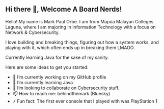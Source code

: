 ## Hi there 👋, Welcome A Board Nerds!

Hello! My name is Mark Paul Orbe. I am from Mapúa Malayan Colleges Laguna, where I am majoring in Information Technology with a focus on Network & Cybersecurity.

I love building and breaking things, figuring out how a system works, and playing with it, which often ends up in breaking them LMAOO.

Currently learning Java for the sake of my sanity.

Here are some ideas to get you started:

- 🔭 I’m currently working on my GitHub profile
- 🌱 I’m currently learning Java 
- 👯 I’m looking to collaborate on Cybersecurity stuff.
- 📫 How to reach me: behindthemark (Bluesky)
- ⚡ Fun fact: The first ever console that I played with was PlayStation 1 
